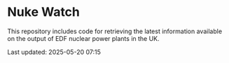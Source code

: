 # Nuke Watch

This repository includes code for retrieving the latest information available on the output of EDF nuclear power plants in the UK.

Last updated: 2025-05-20 07:15